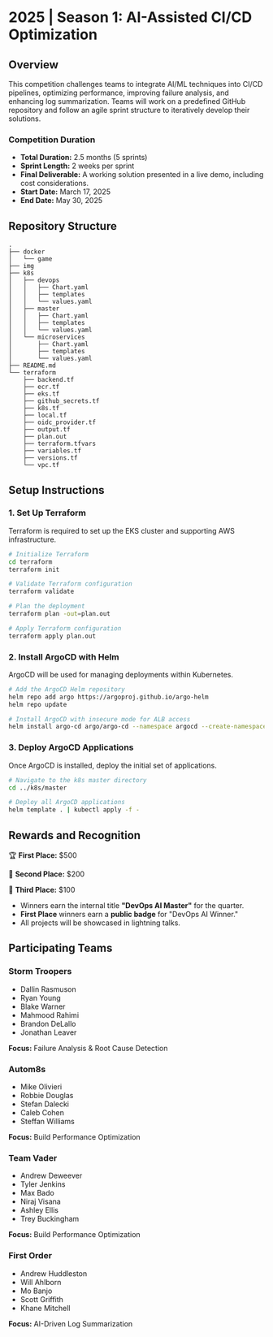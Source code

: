 # 2025 | Season 1: AI-Assisted CI/CD Optimization

## Overview
This competition challenges teams to integrate AI/ML techniques into CI/CD pipelines, optimizing performance, improving failure analysis, and enhancing log summarization. Teams will work on a predefined GitHub repository and follow an agile sprint structure to iteratively develop their solutions.

### Competition Duration
- **Total Duration:** 2.5 months (5 sprints)
- **Sprint Length:** 2 weeks per sprint
- **Final Deliverable:** A working solution presented in a live demo, including cost considerations.
- **Start Date:** March 17, 2025
- **End Date:** May 30, 2025

## Repository Structure
```
.
├── docker
│   └── game
├── img
├── k8s
│   ├── devops
│   │   ├── Chart.yaml
│   │   ├── templates
│   │   └── values.yaml
│   ├── master
│   │   ├── Chart.yaml
│   │   ├── templates
│   │   └── values.yaml
│   └── microservices
│       ├── Chart.yaml
│       ├── templates
│       └── values.yaml
├── README.md
└── terraform
    ├── backend.tf
    ├── ecr.tf
    ├── eks.tf
    ├── github_secrets.tf
    ├── k8s.tf
    ├── local.tf
    ├── oidc_provider.tf
    ├── output.tf
    ├── plan.out
    ├── terraform.tfvars
    ├── variables.tf
    ├── versions.tf
    └── vpc.tf
```

## Setup Instructions

### 1. Set Up Terraform
Terraform is required to set up the EKS cluster and supporting AWS infrastructure.

```bash
# Initialize Terraform
cd terraform
terraform init

# Validate Terraform configuration
terraform validate

# Plan the deployment
terraform plan -out=plan.out

# Apply Terraform configuration
terraform apply plan.out
```

### 2. Install ArgoCD with Helm
ArgoCD will be used for managing deployments within Kubernetes.

```bash
# Add the ArgoCD Helm repository
helm repo add argo https://argoproj.github.io/argo-helm
helm repo update

# Install ArgoCD with insecure mode for ALB access
helm install argo-cd argo/argo-cd --namespace argocd --create-namespace --set server.extraArgs={--insecure}
```

### 3. Deploy ArgoCD Applications
Once ArgoCD is installed, deploy the initial set of applications.

```bash
# Navigate to the k8s master directory
cd ../k8s/master

# Deploy all ArgoCD applications
helm template . | kubectl apply -f -
```

## Rewards and Recognition
🏆 **First Place:** $500

🥈 **Second Place:** $200

🥉 **Third Place:** $100

- Winners earn the internal title **"DevOps AI Master"** for the quarter.
- **First Place** winners earn a **public badge** for "DevOps AI Winner."
- All projects will be showcased in lightning talks.

## Participating Teams

### Storm Troopers
- Dallin Rasmuson
- Ryan Young
- Blake Warner
- Mahmood Rahimi
- Brandon DeLallo
- Jonathan Leaver

**Focus:** Failure Analysis & Root Cause Detection

### Autom8s
- Mike Olivieri
- Robbie Douglas
- Stefan Dalecki
- Caleb Cohen
- Steffan Williams

**Focus:** Build Performance Optimization

### Team Vader
- Andrew Deweever
- Tyler Jenkins
- Max Bado
- Niraj Visana
- Ashley Ellis
- Trey Buckingham

**Focus:** Build Performance Optimization

### First Order
- Andrew Huddleston
- Will Ahlborn
- Mo Banjo
- Scott Griffith
- Khane Mitchell

**Focus:** AI-Driven Log Summarization

